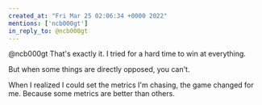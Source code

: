 ```yaml
---
created_at: "Fri Mar 25 02:06:34 +0000 2022"
mentions: ['ncb000gt']
in_reply_to: @ncb000gt
---
```


@ncb000gt That's exactly it. I tried for a hard time to win at everything.

But when some things are directly opposed, you can't.

When I realized I could set the metrics I'm chasing, the game changed for me. Because some metrics are better than others.